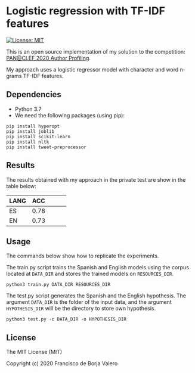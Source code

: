 # Logistic regression with TF-IDF features
[![License: MIT](https://img.shields.io/badge/License-MIT-yellow.svg)](https://opensource.org/licenses/MIT)

This is an open source implementation of my solution to the competition: [PAN@CLEF 2020 Author Profiling](https://pan.webis.de/clef20/pan20-web/author-profiling.html).

My approach uses a logistic regressor model with character and word n-grams TF-IDF features.

## Dependencies

- Python 3.7
- We need the following packages (using pip):

```
pip install hyperopt
pip install joblib
pip install scikit-learn
pip install nltk
pip install tweet-preprocessor
```
## Results

The results obtained with my approach in the private test are show in the table below:

| LANG | ACC  |   |   |   |
|------|------|---|---|---|
| ES   | 0.78 |   |   |   |
| EN   | 0.73 |   |   |   |


## Usage

The commands below show how to replicate the experiments. 

The train.py script trains the Spanish and English models using the corpus located at `DATA_DIR` and stores the trained models on  `RESOURCES_DIR`.

```
python3 train.py DATA_DIR RESOURCES_DIR
```

The test.py script generates the Spanish and the English hypothesis. The argument `DATA_DIR` is the folder of the input data, and the argument `HYPOTHESIS_DIR` will be the directory to store own hypothesis.
```
python3 test.py -c DATA_DIR -o HYPOTHESIS_DIR
```

## License
 
The MIT License (MIT)

Copyright (c) 2020 Francisco de Borja Valero